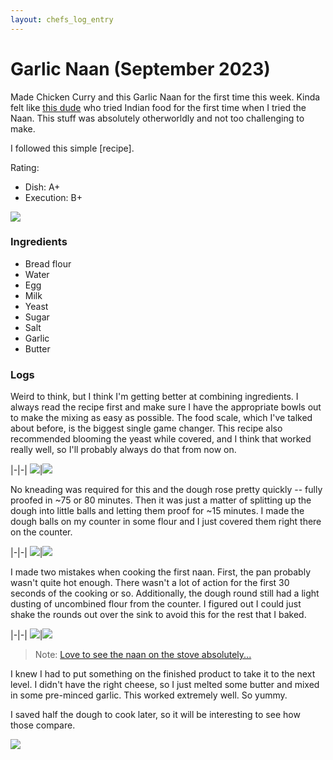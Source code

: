 ```yaml
---
layout: chefs_log_entry
---
```


# Garlic Naan (September 2023)

Made Chicken Curry and this Garlic Naan for the first time this week. Kinda felt like [this dude](https://www.tiktok.com/@lukefoods/video/7289155190924660011s) who tried Indian food for the first time when I tried the Naan. This stuff was absolutely otherworldly and not too challenging to make.

I followed this simple [recipe].

Rating:
- Dish: A+
- Execution: B+

![](/assets/garlic_naan/stack.jpg)

### Ingredients
- Bread flour
- Water
- Egg
- Milk
- Yeast
- Sugar
- Salt
- Garlic
- Butter

### Logs

Weird to think, but I think I'm getting better at combining ingredients. I always read the recipe first and make sure I have the appropriate bowls out to make the mixing as easy as possible. The food scale, which I've talked about before, is the biggest single game changer. This recipe also recommended blooming the yeast while covered, and I think that worked really well, so I'll probably always do that from now on.

|-|-|
![](/assets/garlic_naan/blooming.jpg)|![](/assets/garlic_naan/wets.jpg)

No kneading was required for this and the dough rose pretty quickly -- fully proofed in ~75 or 80 minutes. Then it was just a matter of splitting up the dough into little balls and letting them proof for ~15 minutes. I made the dough balls on my counter in some flour and I just covered them right there on the counter.

|-|-|
![](/assets/garlic_naan/proofing.jpg)|![](/assets/garlic_naan/balls_pre_proof.jpg)

I made two mistakes when cooking the first naan. First, the pan probably wasn't quite hot enough. There wasn't a lot of action for the first 30 seconds of the cooking or so. Additionally, the dough round still had a light dusting of uncombined flour from the counter. I figured out I could just shake the rounds out over the sink to avoid this for the rest that I baked.

|-|-|
![](/assets/garlic_naan/rounds.jpg)|![](/assets/garlic_naan/bubblin.jpg)

> Note: [Love to see the naan on the stove absolutely...](https://www.youtube.com/watch?v=7PmUtmfTmbg)

I knew I had to put something on the finished product to take it to the next level. I didn't have the right cheese, so I just melted some butter and mixed in some pre-minced garlic. This worked extremely well. So yummy.

I saved half the dough to cook later, so it will be interesting to see how those compare.

![](/assets/garlic_naan/one_left.jpg)